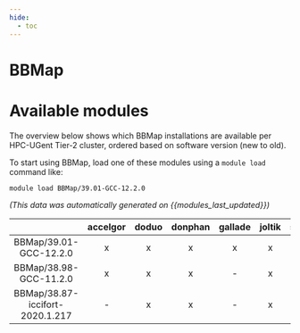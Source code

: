```yaml
---
hide:
  - toc
---
```


BBMap
=====

# Available modules


The overview below shows which BBMap installations are available per HPC-UGent Tier-2 cluster, ordered based on software version (new to old).

To start using BBMap, load one of these modules using a `module load` command like:

```shell
module load BBMap/39.01-GCC-12.2.0
```

*(This data was automatically generated on {{modules_last_updated}})*  

| |accelgor|doduo|donphan|gallade|joltik|shinx|skitty|
| :---: | :---: | :---: | :---: | :---: | :---: | :---: | :---: |
|BBMap/39.01-GCC-12.2.0|x|x|x|x|x|-|-|
|BBMap/38.98-GCC-11.2.0|x|x|x|-|x|-|-|
|BBMap/38.87-iccifort-2020.1.217|-|x|x|-|x|-|-|
